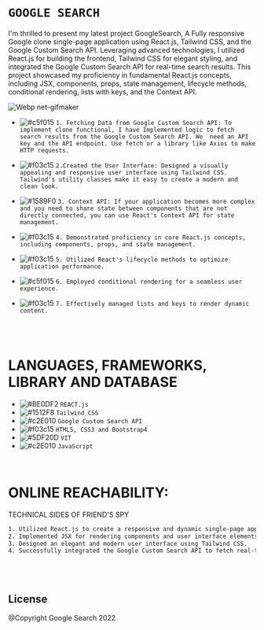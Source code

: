 # ``` GOOGLE SEARCH ```
I'm thrilled to present my latest project GoogleSearch, A Fully responsive Google clone single-page application using React.js, Tailwind CSS, and the Google Custom Search API. Leveraging advanced technologies, I utilized React.js for building the frontend, Tailwind CSS for elegant styling, and integrated the Google Custom Search API for real-time search results. This project showcased my proficiency in fundamental React.js concepts, including JSX, components, props, state management, lifecycle methods, conditional rendering, lists with keys, and the Context API.

![Webp net-gifmaker](https://user-images.githubusercontent.com/53748350/269544164-2b19de38-3196-4397-832e-8bb9cbf59259.gif)
 
 
 
  -  ![#c5f015](https://via.placeholder.com/15/c5f015/000000?text=+) `1. Fetching Data from Google Custom Search API: To implement clone functional, I have Implemented logic to fetch search results from the Google Custom Search API. We  need an API key and the API endpoint. Use fetch or a library like Axios to make HTTP requests.`
    
   - ![#f03c15](https://via.placeholder.com/15/f03c15/000000?text=+) `2.Created the User Interface: Designed a visually appealing and responsive user interface using Tailwind CSS. Tailwind's utility classes make it easy to create a modern and clean look. `



  - ![#1589F0](https://via.placeholder.com/15/1589F0/000000?text=+) `3. Context API: If your application becomes more complex and you need to share state between components that are not directly connected, you can use React's Context API for state management.`
   
  - ![#f03c15](https://via.placeholder.com/15/f03c15/000000?text=+) `4. Demonstrated proficiency in core React.js concepts, including components, props, and state management.`

   - ![#f03c15](https://via.placeholder.com/15/f03c15/000000?text=+) `5. Utilized React's lifecycle methods to optimize application performance.`

  -  ![#c5f015](https://via.placeholder.com/15/c5f015/000000?text=+) `6. Employed conditional rendering for a seamless user experience.`

   - ![#f03c15](https://via.placeholder.com/15/f03c15/000000?text=+) `7. Effectively managed lists and keys to render dynamic content.`


<br><br> 

# LANGUAGES, FRAMEWORKS, LIBRARY AND DATABASE

- ![#BE0DF2](https://via.placeholder.com/15/1589F0/000000?text=+) `REACT.js`
- ![#1512F8](https://via.placeholder.com/15/1589F0/000000?text=+) `Tailwind CSS`
- ![#c2E010](https://via.placeholder.com/15/c5f015/000000?text=+) `Google Custom Search API`
- ![#f03c15](https://via.placeholder.com/15/f03c15/000000?text=+) `HTML5, CSS3 and Bootstrap4`
- ![#5DF20D](https://via.placeholder.com/15/f03c15/000000?text=+) `VIT`
- ![#c2E010](https://via.placeholder.com/15/c5f015/000000?text=+) `JavaScript`



<br>

# ONLINE REACHABILITY:


TECHNICAL SIDES OF FRIEND'S SPY
```sh
1. Utilized React.js to create a responsive and dynamic single-page application.
2. Implemented JSX for rendering components and user interface elements.
3. Designed an elegant and modern user interface using Tailwind CSS.
4. Successfully integrated the Google Custom Search API to fetch real-time search results.

```


<br>



<br>

License
----
@Copyright Google Search 2022
